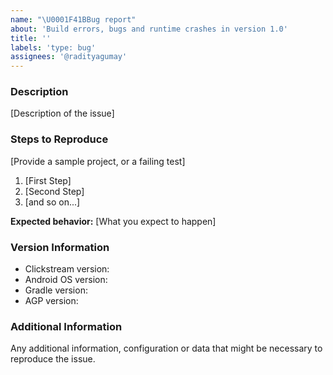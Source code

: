 ```yaml
---
name: "\U0001F41BBug report"
about: 'Build errors, bugs and runtime crashes in version 1.0'
title: ''
labels: 'type: bug'
assignees: '@radityagumay'
---
```


### Description

[Description of the issue]

### Steps to Reproduce

[Provide a sample project, or a failing test]

1. [First Step]
2. [Second Step]
3. [and so on...]

**Expected behavior:** [What you expect to happen]

### Version Information

* Clickstream version:
* Android OS version:
* Gradle version:
* AGP version:

### Additional Information

Any additional information, configuration or data that might be necessary to reproduce the issue.
